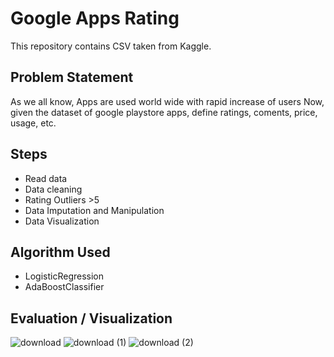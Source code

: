 # Google Apps Rating
This repository contains CSV taken from Kaggle.

## Problem Statement
As we all know, Apps are used world wide with rapid increase of users Now, given the dataset of google playstore apps, define ratings, coments, price, usage, etc.

## Steps
- Read data
- Data cleaning
- Rating Outliers >5
- Data Imputation and Manipulation
- Data Visualization

## Algorithm Used
- LogisticRegression
- AdaBoostClassifier

## Evaluation / Visualization


![download](https://user-images.githubusercontent.com/62024355/87870710-3c44b780-c9c8-11ea-922d-6657fb91cfa3.png)
![download (1)](https://user-images.githubusercontent.com/62024355/87870713-3e0e7b00-c9c8-11ea-9200-c389c55b09ba.png)
![download (2)](https://user-images.githubusercontent.com/62024355/87870714-3fd83e80-c9c8-11ea-86ac-91bd5fa10081.png)


